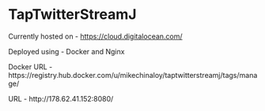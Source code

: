 # TapTwitterStreamJ

Currently hosted on - https://cloud.digitalocean.com/
<p>
Deployed using - Docker and Nginx
</p>
<p>
Docker URL - https://registry.hub.docker.com/u/mikechinaloy/taptwitterstreamj/tags/manage/
</p>
<p>
URL - http://178.62.41.152:8080/
</p>
